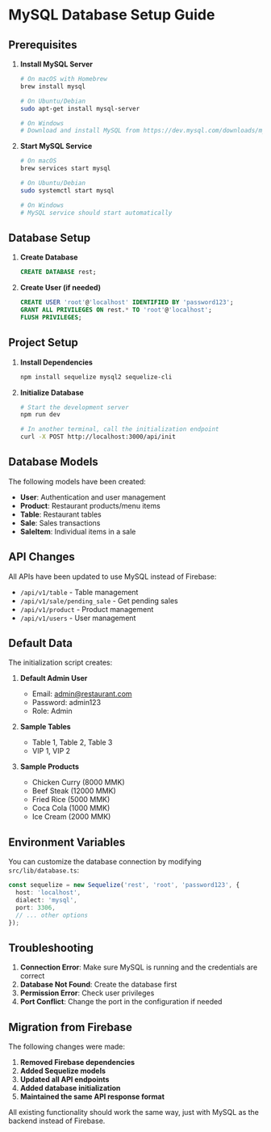 # MySQL Database Setup Guide

## Prerequisites

1. **Install MySQL Server**
   ```bash
   # On macOS with Homebrew
   brew install mysql
   
   # On Ubuntu/Debian
   sudo apt-get install mysql-server
   
   # On Windows
   # Download and install MySQL from https://dev.mysql.com/downloads/mysql/
   ```

2. **Start MySQL Service**
   ```bash
   # On macOS
   brew services start mysql
   
   # On Ubuntu/Debian
   sudo systemctl start mysql
   
   # On Windows
   # MySQL service should start automatically
   ```

## Database Setup

1. **Create Database**
   ```sql
   CREATE DATABASE rest;
   ```

2. **Create User (if needed)**
   ```sql
   CREATE USER 'root'@'localhost' IDENTIFIED BY 'password123';
   GRANT ALL PRIVILEGES ON rest.* TO 'root'@'localhost';
   FLUSH PRIVILEGES;
   ```

## Project Setup

1. **Install Dependencies**
   ```bash
   npm install sequelize mysql2 sequelize-cli
   ```

2. **Initialize Database**
   ```bash
   # Start the development server
   npm run dev
   
   # In another terminal, call the initialization endpoint
   curl -X POST http://localhost:3000/api/init
   ```

## Database Models

The following models have been created:

- **User**: Authentication and user management
- **Product**: Restaurant products/menu items
- **Table**: Restaurant tables
- **Sale**: Sales transactions
- **SaleItem**: Individual items in a sale

## API Changes

All APIs have been updated to use MySQL instead of Firebase:

- `/api/v1/table` - Table management
- `/api/v1/sale/pending_sale` - Get pending sales
- `/api/v1/product` - Product management
- `/api/v1/users` - User management

## Default Data

The initialization script creates:

1. **Default Admin User**
   - Email: admin@restaurant.com
   - Password: admin123
   - Role: Admin

2. **Sample Tables**
   - Table 1, Table 2, Table 3
   - VIP 1, VIP 2

3. **Sample Products**
   - Chicken Curry (8000 MMK)
   - Beef Steak (12000 MMK)
   - Fried Rice (5000 MMK)
   - Coca Cola (1000 MMK)
   - Ice Cream (2000 MMK)

## Environment Variables

You can customize the database connection by modifying `src/lib/database.ts`:

```typescript
const sequelize = new Sequelize('rest', 'root', 'password123', {
  host: 'localhost',
  dialect: 'mysql',
  port: 3306,
  // ... other options
});
```

## Troubleshooting

1. **Connection Error**: Make sure MySQL is running and the credentials are correct
2. **Database Not Found**: Create the database first
3. **Permission Error**: Check user privileges
4. **Port Conflict**: Change the port in the configuration if needed

## Migration from Firebase

The following changes were made:

1. **Removed Firebase dependencies**
2. **Added Sequelize models**
3. **Updated all API endpoints**
4. **Added database initialization**
5. **Maintained the same API response format**

All existing functionality should work the same way, just with MySQL as the backend instead of Firebase. 